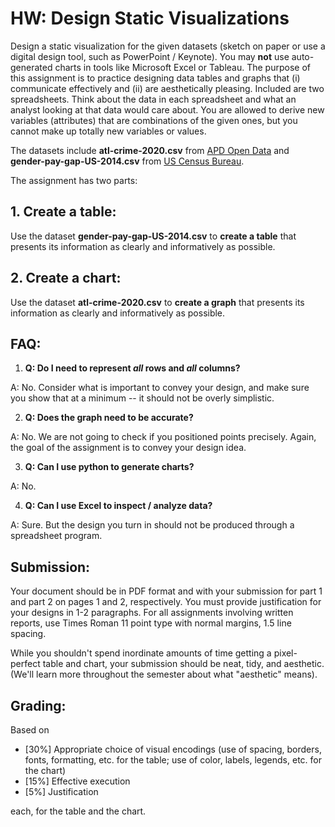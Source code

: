 # HW: Design Static Visualizations

Design a static visualization for the given datasets (sketch on paper or use a digital design tool, such as PowerPoint / Keynote). You may **not** use auto-generated charts in tools like Microsoft Excel or Tableau. The purpose of this assignment is to practice designing data tables and graphs that (i) communicate effectively and (ii) are aesthetically pleasing. Included are two spreadsheets. Think about the data in each spreadsheet and what an analyst looking at that data would care about. You are allowed to derive new variables (attributes) that are combinations of the given ones, but you cannot make up totally new variables or values. 

The datasets include **atl-crime-2020.csv** from [APD Open Data](https://opendata.atlantapd.org) and **gender-pay-gap-US-2014.csv** from [US Census Bureau](https://www.census.gov/).

The assignment has two parts:

## 1. Create a table:
Use the dataset **gender-pay-gap-US-2014.csv** to **create a table** that presents its information as clearly and informatively as possible.

## 2. Create a chart:
Use the dataset **atl-crime-2020.csv** to **create a graph** that presents its information as clearly and informatively as possible.

## FAQ:
1. **Q: Do I need to represent *all* rows and *all* columns?**

A: No. Consider what is important to convey your design, and make sure you show that at a minimum -- it should not be overly simplistic.

2. **Q: Does the graph need to be accurate?**

A: No. We are not going to check if you positioned points precisely. Again, the goal of the assignment is to convey your design idea. 

3. **Q: Can I use python to generate charts?**

A: No. 

4. **Q: Can I use Excel to inspect / analyze data?**

A: Sure. But the design you turn in should not be produced through a spreadsheet program. 

## Submission:
Your document should be in PDF format and with your submission for part 1 and part 2 on pages 1 and 2, respectively. You must provide justification for your designs in 1-2 paragraphs. For all assignments involving written reports, use Times Roman 11 point type with normal margins, 1.5 line spacing. 

While you shouldn't spend inordinate amounts of time getting a pixel-perfect table and chart, your submission should be neat, tidy, and aesthetic. (We'll learn more throughout the semester about what "aesthetic" means).

## Grading:
Based on 
- [30%] Appropriate choice of visual encodings (use of spacing, borders, fonts, formatting, etc. for the table; use of color, labels, legends, etc. for the chart)
- [15%] Effective execution
- [5%] Justification

each, for the table and the chart.
